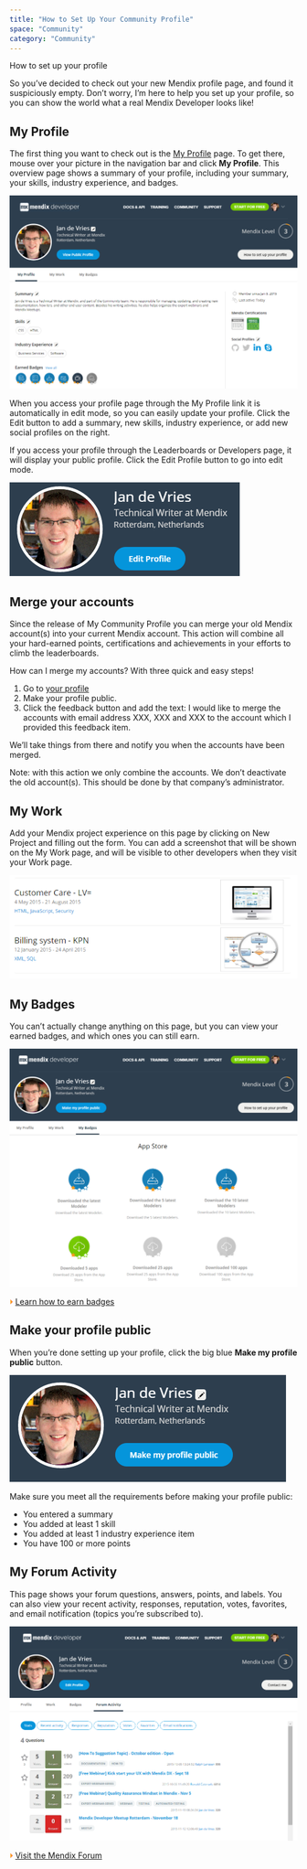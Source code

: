 ```yaml
---
title: "How to Set Up Your Community Profile"
space: "Community"
category: "Community"
---
```

How to set up your profile

So you’ve decided to check out your new Mendix profile page, and found it suspiciously empty. Don’t worry, I’m here to help you set up your profile, so you can show the world what a real Mendix Developer looks like!

## My Profile

The first thing you want to check out is the [My Profile](https://developer.mendixcloud.com/link/profile) page. To get there, mouse over your picture in the navigation bar and click **My Profile**. This overview page shows a summary of your profile, including your summary, your skills, industry experience, and badges.

![](attachments/19202388/19398797.png?effects=border-simple,blur-border)

When you access your profile page through the My Profile link it is automatically in edit mode, so you can easily update your profile. Click the Edit button  to add a summary, new skills, industry experience, or add new social profiles on the right.

If you access your profile through the Leaderboards or Developers page, it will display your public profile. Click the Edit Profile button to go into edit mode.

![](attachments/19202388/19398798.png)

## Merge your accounts

Since the release of My Community Profile you can merge your old Mendix account(s) into your current Mendix account. This action will combine all your hard-earned points, certifications and achievements in your efforts to climb the leaderboards.

How can I merge my accounts? With three quick and easy steps!

1.  Go to [your profile](https://developer.mendixcloud.com/link/ownprofile/)
2.  Make your profile public.
3.  Click the feedback button and add the text: I would like to merge the accounts with email address XXX, XXX and XXX to the account which I provided this feedback item.

We’ll take things from there and notify you when the accounts have been merged.

Note: with this action we only combine the accounts. We don’t deactivate the old account(s). This should be done by that company’s administrator.

## My Work

Add your Mendix project experience on this page by clicking on New Project and filling out the form. You can add a screenshot that will be shown on the My Work page, and will be visible to other developers when they visit your Work page.

![](attachments/19202388/19398799.png?effects=border-simple,blur-border)

## My Badges

You can’t actually change anything on this page, but you can view your earned badges, and which ones you can still earn.

![](attachments/19202388/19398803.png?effects=border-simple,blur-border)

![](attachments/19202388/19398796.png) [Learn how to earn badges](https://developer.mendixcloud.com/link/faq)

## Make your profile public

When you’re done setting up your profile, click the big blue **Make my profile public** button.

![](attachments/19202388/19398800.png)

Make sure you meet all the requirements before making your profile public:

*   You entered a summary
*   You added at least 1 skill
*   You added at least 1 industry experience item
*   You have 100 or more points

## My Forum Activity

This page shows your forum questions, answers, points, and labels. You can also view your recent activity, responses, reputation, votes, favorites, and email notification (topics you’re subscribed to).

![](attachments/19202388/19398801.png?effects=border-simple,blur-border)

![](attachments/19202388/19398796.png) [Visit the Mendix Forum](https://mxforum.mendix.com/)
